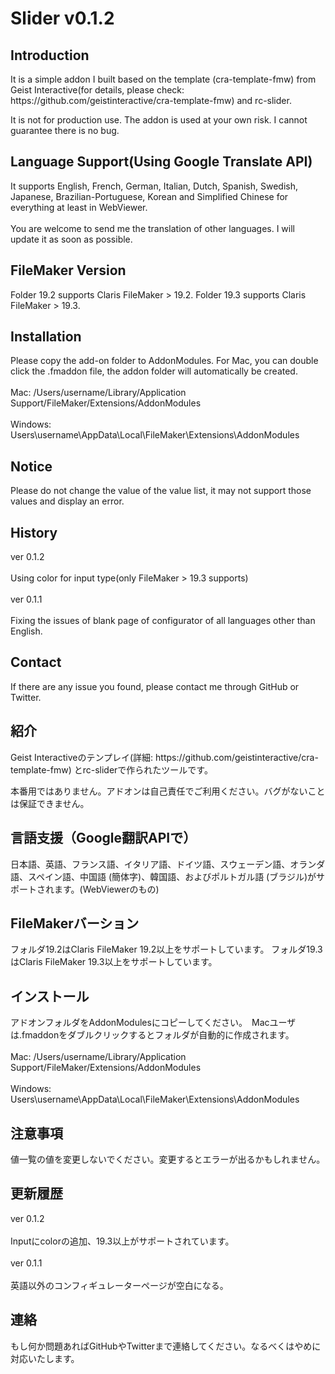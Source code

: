 <h1>Slider v0.1.2</h1>

<h2>Introduction</h2>
It is a simple addon I built based on the template (cra-template-fmw) from Geist Interactive(for details, please check: https://github.com/geistinteractive/cra-template-fmw) and rc-slider. 

It is not for production use. The addon is used at your own risk. I cannot guarantee there is no bug.

<h2>Language Support(Using Google Translate API)</h2>
It supports English, French, German, Italian, Dutch, Spanish, Swedish, Japanese, Brazilian-Portuguese, Korean and Simplified Chinese for everything at least in WebViewer.
<br><br>
You are welcome to send me the translation of other languages. I will update it as soon as possible.

<h2>FileMaker Version</h2>
Folder 19.2 supports Claris FileMaker > 19.2.
Folder 19.3 supports Claris FileMaker > 19.3.

<h2>Installation</h2>
Please copy the add-on folder to AddonModules. For Mac, you can double click the .fmaddon file, the addon folder will automatically be created.
<br><br>
Mac: /Users/username/Library/Application Support/FileMaker/Extensions/AddonModules
<br><br>
Windows: Users\username\AppData\Local\FileMaker\Extensions\AddonModules

<h2>Notice</h2>
Please do not change the value of the value list, it may not support those values and display an error.

<h2>History</h2>
ver 0.1.2
<br><br>
Using color for input type(only FileMaker > 19.3 supports)
<br><br>
ver 0.1.1
<br><br>
Fixing the issues of blank page of configurator of all languages other than English.

<h2>Contact</h2>
If there are any issue you found, please contact me through GitHub or Twitter.

<h2>紹介</h2>
Geist Interactiveのテンプレイ(詳細: https://github.com/geistinteractive/cra-template-fmw) とrc-sliderで作られたツールです。

本番用ではありません。アドオンは自己責任でご利用ください。バグがないことは保証できません。

<h2>言語支援（Google翻訳APIで）</h2>
日本語、英語、フランス語、イタリア語、ドイツ語、スウェーデン語、オランダ語、スペイン語、中国語 (簡体字)、韓国語、およびポルトガル語 (ブラジル)がサポートされます。(WebViewerのもの)

<h2>FileMakerバーション</h2>
フォルダ19.2はClaris FileMaker 19.2以上をサポートしています。
フォルダ19.3はClaris FileMaker 19.3以上をサポートしています。

<h2>インストール</h2>
アドオンフォルダをAddonModulesにコピーしてください。　Macユーザは.fmaddonをダブルクリックするとフォルダが自動的に作成されます。
<br><br>
Mac: /Users/username/Library/Application Support/FileMaker/Extensions/AddonModules
<br><br>
Windows: Users\username\AppData\Local\FileMaker\Extensions\AddonModules

<h2>注意事項</h2>
値一覧の値を変更しないでください。変更するとエラーが出るかもしれません。

<h2>更新履歴</h2>
ver 0.1.2
<br><br>
Inputにcolorの追加、19.3以上がサポートされています。
<br><br>
ver 0.1.1
<br><br>
英語以外のコンフィギュレーターページが空白になる。

<h2>連絡</h2>
もし何か問題あればGitHubやTwitterまで連絡してください。なるべくはやめに対応いたします。
